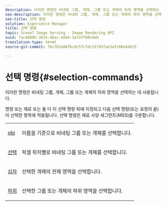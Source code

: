 ```yaml
---
description: 이러한 명령은 비네팅 그룹, 개체, 그룹 또는 개체의 하위 영역을 선택하는 데 사용됩니다.
seo-description: 이러한 명령은 비네팅 그룹, 개체, 그룹 또는 개체의 하위 영역을 선택하는 데 사용됩니다.
seo-title: 선택 명령
solution: Experience Manager
title: 선택 명령
topic: Scene7 Image Serving - Image Rendering API
uuid: fac4080b-3b7e-46ac-a564-3a7eff80c9eb
translation-type: tm+mt
source-git-commit: 7bc7b3a86fbcdc57cfdc31745fae3afc06e44b15

---
```



# 선택 명령{#selection-commands}

이러한 명령은 비네팅 그룹, 개체, 그룹 또는 개체의 하위 영역을 선택하는 데 사용됩니다.

명령 또는 재료 또는 둘 다 이 선택 명령 뒤에 지정되고 다음 선택 명령(또는 요청의 끝)이 선택한 항목에 적용됩니다. 선택 명령은 재료 사양 세그먼트(MSS)를 구분합니다.

<table id="simpletable_028957E516644FE8A7B1BC056A32FCD1"> 
 <tr class="strow"> 
  <td class="stentry"> <p><span class="codeph"> <a href="../../../../../../ir-api/http-protocol/image-rendering-api-ref/c-ir-http-protocol-ref/c-ir-http-protocol-command-reference/r-ir-obj.md#reference-31e7dac7931b4e0eb3c7589f120a1e6a" type="reference" format="dita" scope="local"> obj</a></span> </p></td> 
  <td class="stentry"> <p>이름을 기준으로 비네팅 그룹 또는 개체를 선택합니다. </p></td> 
 </tr> 
 <tr class="strow"> 
  <td class="stentry"> <p><span class="codeph"> <a href="../../../../../../ir-api/http-protocol/image-rendering-api-ref/c-ir-http-protocol-ref/c-ir-http-protocol-command-reference/r-ir-sel.md#reference-01322c58d414481385c29fcdd27a090b" type="reference" format="dita" scope="local"> 선택</a></span> </p></td> 
  <td class="stentry"> <p>픽셀 위치별로 비네팅 그룹 또는 개체를 선택합니다. </p></td> 
 </tr> 
 <tr class="strow"> 
  <td class="stentry"> <p><span class="codeph"> <a href="../../../../../../ir-api/http-protocol/image-rendering-api-ref/c-ir-http-protocol-ref/c-ir-http-protocol-command-reference/r-ir-decal.md#reference-3a5f1adc7fe24c91aa5655d64038e857" type="reference" format="dita" scope="local"> 십자</a></span> </p></td> 
  <td class="stentry"> <p>선택한 개체의 전체 영역을 선택합니다. </p></td> 
 </tr> 
 <tr class="strow"> 
  <td class="stentry"> <p><span class="codeph"> <a href="../../../../../../ir-api/http-protocol/image-rendering-api-ref/c-ir-http-protocol-ref/c-ir-http-protocol-command-reference/r-ir-sub.md#reference-3cedba817f3c401495ba32bd1bf9b383" type="reference" format="dita" scope="local"> 하위</a></span> </p></td> 
  <td class="stentry"> <p>선택한 그룹 또는 개체의 하위 영역을 선택합니다. </p></td> 
 </tr> 
</table>

